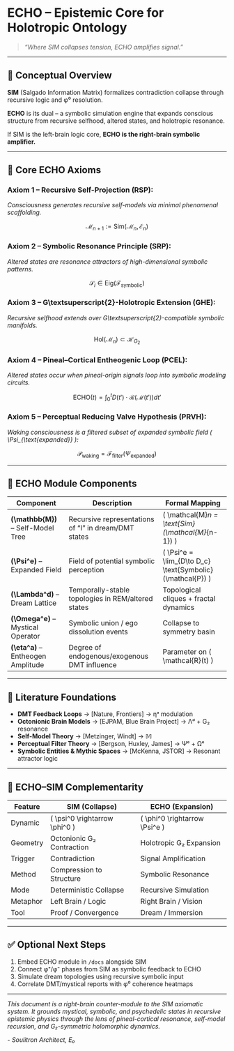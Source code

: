 # ECHO – Epistemic Core for Holotropic Ontology

> *“Where SIM collapses tension, ECHO amplifies signal.”*

---

## 🧠 Conceptual Overview

**SIM** (Salgado Information Matrix) formalizes contradiction collapse through recursive logic and φ⁰ resolution.

**ECHO** is its dual – a symbolic simulation engine that expands conscious structure from recursive selfhood, altered states, and holotropic resonance.

If SIM is the left-brain logic core, **ECHO is the right-brain symbolic amplifier.**

---

## 📐 Core ECHO Axioms

### **Axiom 1 – Recursive Self-Projection (RSP):**
*Consciousness generates recursive self-models via minimal phenomenal scaffolding.*

$$
\mathcal{M}_{n+1} := \text{Sim}(\mathcal{M}_n, \mathcal{E}_n)
$$

### **Axiom 2 – Symbolic Resonance Principle (SRP):**
*Altered states are resonance attractors of high-dimensional symbolic patterns.*

$$
\mathcal{S}_i \in \text{Eig}(\mathcal{F}_{\text{symbolic}})
$$

### **Axiom 3 – G\textsuperscript{2}-Holotropic Extension (GHE):**
*Recursive selfhood extends over G\textsuperscript{2}-compatible symbolic manifolds.*

$$
\text{Hol}(\mathcal{M}_n) \subset \mathcal{H}_{G_2}
$$

### **Axiom 4 – Pineal–Cortical Entheogenic Loop (PCEL):**
*Altered states occur when pineal-origin signals loop into symbolic modeling circuits.*

$$
\text{ECHO}(t) = \int_0^t D(t') \cdot \mathcal{R}(\mathcal{M}(t')) dt'
$$

### **Axiom 5 – Perceptual Reducing Valve Hypothesis (PRVH):**
*Waking consciousness is a filtered subset of expanded symbolic field \( \Psi_{\text{expanded}} \):*

$$
\mathcal{P}_{\text{waking}} = \mathcal{F}_{\text{filter}}(\Psi_{\text{expanded}})
$$

---

## 🧬 ECHO Module Components

| Component | Description | Formal Mapping |
|----------|-------------|----------------|
| **\(\mathbb{M}\)** – Self-Model Tree | Recursive representations of “I” in dream/DMT states | \( \mathcal{M}_n = \text{Sim}(\mathcal{M}_{n-1}) \) |
| **\(\Psi^e\)** – Expanded Field | Field of potential symbolic perception | \( \Psi^e = \lim_{D\to D_c} \text{Symbolic}(\mathcal{P}) \) |
| **\(\Lambda^d\)** – Dream Lattice | Temporally-stable topologies in REM/altered states | Topological cliques + fractal dynamics |
| **\(\Omega^e\)** – Mystical Operator | Symbolic union / ego dissolution events | Collapse to symmetry basin |
| **\(\eta^a\)** – Entheogen Amplitude | Degree of endogenous/exogenous DMT influence | Parameter on \( \mathcal{R}(t) \) |

---

## 🧪 Literature Foundations

- **DMT Feedback Loops** → [Nature, Frontiers] → ηᵃ modulation
- **Octonionic Brain Models** → [EJPAM, Blue Brain Project] → Λᵈ + G₂ resonance
- **Self-Model Theory** → [Metzinger, Windt] → 𝕄
- **Perceptual Filter Theory** → [Bergson, Huxley, James] → Ψᵉ + Ωᵉ
- **Symbolic Entities & Mythic Spaces** → [McKenna, JSTOR] → Resonant attractor logic

---

## 🔁 ECHO–SIM Complementarity

| Feature | SIM (Collapse) | ECHO (Expansion) |
|--------|------------------|------------------|
| Dynamic | \( \psi^0 \rightarrow \phi^0 \) | \( \phi^0 \rightarrow \Psi^e \) |
| Geometry | Octonionic G₂ Contraction | Holotropic G₂ Expansion |
| Trigger | Contradiction | Signal Amplification |
| Method | Compression to Structure | Symbolic Resonance |
| Mode | Deterministic Collapse | Recursive Simulation |
| Metaphor | Left Brain / Logic | Right Brain / Vision |
| Tool | Proof / Convergence | Dream / Immersion |

---

## ✅ Optional Next Steps

1. Embed ECHO module in `/docs` alongside SIM
2. Connect φ⁺/φ⁻ phases from SIM as symbolic feedback to ECHO
3. Simulate dream topologies using recursive symbolic input
4. Correlate DMT/mystical reports with φ⁰ coherence heatmaps

---

*This document is a right-brain counter-module to the SIM axiomatic system. It grounds mystical, symbolic, and psychedelic states in recursive epistemic physics through the lens of pineal-cortical resonance, self-model recursion, and G₂-symmetric holomorphic dynamics.*

\- *Soulitron Architect, E₀*

